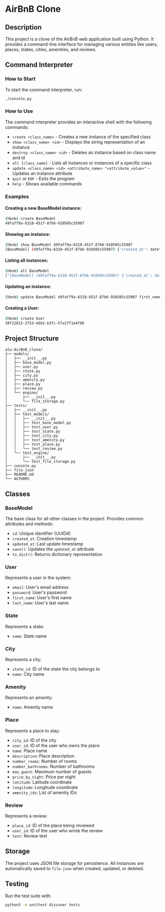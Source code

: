 # AirBnB Clone

## Description
This project is a clone of the AirBnB web application built using Python. It provides a command-line interface for managing various entities like users, places, states, cities, amenities, and reviews.

## Command Interpreter

### How to Start
To start the command interpreter, run:
```bash
./console.py
```

### How to Use
The command interpreter provides an interactive shell with the following commands:

- `create <class_name>` - Creates a new instance of the specified class
- `show <class_name> <id>` - Displays the string representation of an instance
- `destroy <class_name> <id>` - Deletes an instance based on class name and id
- `all [class_name]` - Lists all instances or instances of a specific class
- `update <class_name> <id> <attribute_name> "<attribute_value>"` - Updates an instance attribute
- `quit` or `EOF` - Exits the program
- `help` - Shows available commands

### Examples

#### Creating a new BaseModel instance:
```bash
(hbnb) create BaseModel
49faff9a-6318-451f-87b6-910505c55907
```

#### Showing an instance:
```bash
(hbnb) show BaseModel 49faff9a-6318-451f-87b6-910505c55907
[BaseModel] (49faff9a-6318-451f-87b6-910505c55907) {'created_at': datetime.datetime(2017, 10, 2, 3, 10, 25, 903293), 'id': '49faff9a-6318-451f-87b6-910505c55907', 'updated_at': datetime.datetime(2017, 10, 2, 3, 10, 25, 903300)}
```

#### Listing all instances:
```bash
(hbnb) all BaseModel
["[BaseModel] (49faff9a-6318-451f-87b6-910505c55907) {'created_at': datetime.datetime(2017, 10, 2, 3, 10, 25, 903293), 'id': '49faff9a-6318-451f-87b6-910505c55907', 'updated_at': datetime.datetime(2017, 10, 2, 3, 10, 25, 903300)}"]
```

#### Updating an instance:
```bash
(hbnb) update BaseModel 49faff9a-6318-451f-87b6-910505c55907 first_name "Betty"
```

#### Creating a User:
```bash
(hbnb) create User
38f22813-2753-4d42-b37c-57a17f1e4f88
```

## Project Structure
```
alu-AirBnB_clone/
├── models/
│   ├── __init__.py
│   ├── base_model.py
│   ├── user.py
│   ├── state.py
│   ├── city.py
│   ├── amenity.py
│   ├── place.py
│   ├── review.py
│   └── engine/
│       ├── __init__.py
│       └── file_storage.py
├── tests/
│   ├── __init__.py
│   ├── test_models/
│   │   ├── __init__.py
│   │   ├── test_base_model.py
│   │   ├── test_user.py
│   │   ├── test_state.py
│   │   ├── test_city.py
│   │   ├── test_amenity.py
│   │   ├── test_place.py
│   │   └── test_review.py
│   └── test_engine/
│       ├── __init__.py
│       └── test_file_storage.py
├── console.py
├── file.json
├── README.md
└── AUTHORS
```

## Classes

### BaseModel
The base class for all other classes in the project. Provides common attributes and methods:
- `id`: Unique identifier (UUID4)
- `created_at`: Creation timestamp
- `updated_at`: Last update timestamp
- `save()`: Updates the `updated_at` attribute
- `to_dict()`: Returns dictionary representation

### User
Represents a user in the system:
- `email`: User's email address
- `password`: User's password
- `first_name`: User's first name
- `last_name`: User's last name

### State
Represents a state:
- `name`: State name

### City
Represents a city:
- `state_id`: ID of the state the city belongs to
- `name`: City name

### Amenity
Represents an amenity:
- `name`: Amenity name

### Place
Represents a place to stay:
- `city_id`: ID of the city
- `user_id`: ID of the user who owns the place
- `name`: Place name
- `description`: Place description
- `number_rooms`: Number of rooms
- `number_bathrooms`: Number of bathrooms
- `max_guest`: Maximum number of guests
- `price_by_night`: Price per night
- `latitude`: Latitude coordinate
- `longitude`: Longitude coordinate
- `amenity_ids`: List of amenity IDs

### Review
Represents a review:
- `place_id`: ID of the place being reviewed
- `user_id`: ID of the user who wrote the review
- `text`: Review text

## Storage
The project uses JSON file storage for persistence. All instances are automatically saved to `file.json` when created, updated, or deleted.

## Testing
Run the test suite with:
```bash
python3 -m unittest discover tests
```

